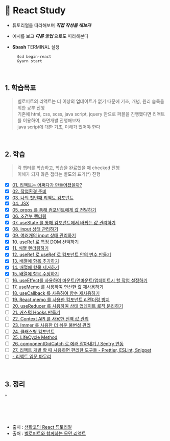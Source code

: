 # 🤔 React Study 

* 튜토리얼을 따라해보며 _**직접 작성을 해보자**_
* 예시를 보고 _**다른 방법**_ 으로도 따라해본다
* **$bash** TERMINAL 설정
    
        $cd begin-react   
        &yarn start   

<br />

## 1. 학습목표

> 벨로퍼트의 리액트는 더 이상의 업데이트가 없기 때문에 기초, 개념, 원리 습득을 위한 공부 진행   
> 기존에 html, css, scss, java script, jquery 만으로 퍼블을 진행했다면 리액트를 이용하여, 화면개발 진행해보자   
> java script에 대한 기초, 이해가 있어야 한다

<br />

## 2. 학습

> 각 챕터를 학습하고, 학습을  완료했을 때 checked 진행  
> 이해가 되지 않은 챕터는 별도의 표기(*) 진행

* [X] [01. 리액트는 어쩌다가 만들어졌을까?](https://react.vlpt.us/basic/01-concept.html)
* [X] [02. 작업환경 준비](https://react.vlpt.us/basic/02-prepare.html)
* [X] [03. 나의 첫번째 리액트 컴포넌트](https://react.vlpt.us/basic/03-first-component.html)
* [X] [04. JSX](https://react.vlpt.us/basic/04-jsx.html)
* [X] [05. props 를 통해 컴포넌트에게 값 전달하기](https://react.vlpt.us/basic/05-props.html)
* [X] [06. 조건부 렌더링](https://react.vlpt.us/basic/06-conditional-rendering.html)
* [X] [07. useState 를 통해 컴포넌트에서 바뀌는 값 관리하기](https://react.vlpt.us/basic/07-useState.html)
* [X] [08. input 상태 관리하기](https://react.vlpt.us/basic/08-manage-input.html)
* [X] [09. 여러개의 input 상태 관리하기](https://react.vlpt.us/basic/09-multiple-inputs.html)
* [X] [10. useRef 로 특정 DOM 선택하기](https://react.vlpt.us/basic/10-useRef.html)
* [X] [11. 배열 렌더링하기](https://react.vlpt.us/basic/11-render-array.html)
* [X] [12. useRef 로 useRef 로 컴포넌트 안의 변수 만들기](https://react.vlpt.us/basic/12-variable-with-useRef.html)
* [X] [13. 배열에 항목 추가하기](https://react.vlpt.us/basic/13-array-insert.html)
* [X] [14. 배열에 항목 제거하기](https://react.vlpt.us/basic/14-array-remove.html)
* [X] [15. 배열에 항목 수정하기](https://react.vlpt.us/basic/15-array-modify.html)
* [ ] [16. useEffect를 사용하여 마운트/언마운트/업데이트시 할 작업 설정하기](https://react.vlpt.us/basic/16-useEffect.html)
* [ ] [17. useMemo 를 사용하여 연산한 값 재사용하기](https://react.vlpt.us/basic/17-useMemo.html)
* [ ] [18. useCallback 를 사용하여 함수 재사용하기](https://react.vlpt.us/basic/18-useCallback.html)
* [ ] [19. React.memo 를 사용한 컴포넌트 리렌더링 방지](https://react.vlpt.us/basic/19-React.memo.html)
* [ ] [20. useReducer 를 사용하여 상태 업데이트 로직 분리하기](https://react.vlpt.us/basic/20-useReducer.html)
* [ ] [21. 커스텀 Hooks 만들기](https://react.vlpt.us/basic/21-custom-hook.html)
* [ ] [22. Context API 를 사용한 전역 값 관리](https://react.vlpt.us/basic/22-context-dispatch.html)
* [ ] [23. Immer 를 사용한 더 쉬운 불변성 관리](https://react.vlpt.us/basic/23-immer.html)
* [ ] [24. 클래스형 컴포넌트](https://react.vlpt.us/basic/24-class-component.html)
* [ ] [25. LifeCycle Method](https://react.vlpt.us/basic/25-lifecycle.html)
* [ ] [26. componentDidCatch 로 에러 잡아내기 / Sentry 연동](https://react.vlpt.us/basic/26-componentDidCatch-and-sentry.html)
* [ ] [27. 리액트 개발 할 때 사용하면 편리한 도구들 - Prettier, ESLint, Snippet](https://react.vlpt.us/basic/27-useful-tools.html)
* [ ] [- 리액트 입문 마무리](https://react.vlpt.us/basic/CONCLUSION.html)

<br />

## 3. 정리

    * 

<br />
<br />
<br />


- 출처 :  [생활코딩 React 튜토리얼](https://www.opentutorials.org/course/4900)
- 출처 :  [벨로퍼트와 함께하는 모던 리액트](https://react.vlpt.us/)